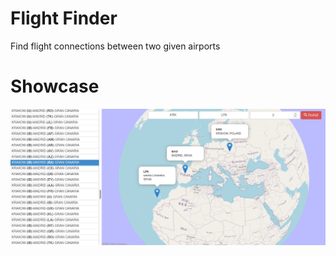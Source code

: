 # Flight Finder

Find flight connections between two given airports

# Showcase
![Logo](media/krk-mad-lpa.png)
